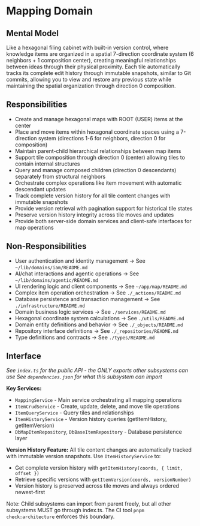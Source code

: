 # Mapping Domain

## Mental Model
Like a hexagonal filing cabinet with built-in version control, where knowledge items are organized in a spatial 7-direction coordinate system (6 neighbors + 1 composition center), creating meaningful relationships between ideas through their physical proximity. Each tile automatically tracks its complete edit history through immutable snapshots, similar to Git commits, allowing you to view and restore any previous state while maintaining the spatial organization through direction 0 composition.

## Responsibilities
- Create and manage hexagonal maps with ROOT (USER) items at the center
- Place and move items within hexagonal coordinate spaces using a 7-direction system (directions 1-6 for neighbors, direction 0 for composition)
- Maintain parent-child hierarchical relationships between map items
- Support tile composition through direction 0 (center) allowing tiles to contain internal structures
- Query and manage composed children (direction 0 descendants) separately from structural neighbors
- Orchestrate complex operations like item movement with automatic descendant updates
- Track complete version history for all tile content changes with immutable snapshots
- Provide version retrieval with pagination support for historical tile states
- Preserve version history integrity across tile moves and updates
- Provide both server-side domain services and client-safe interfaces for map operations

## Non-Responsibilities
- User authentication and identity management → See `~/lib/domains/iam/README.md`
- AI/chat interactions and agentic operations → See `~/lib/domains/agentic/README.md`
- UI rendering logic and client components → See `~/app/map/README.md`
- Complex item operation orchestration → See `./_actions/README.md`
- Database persistence and transaction management → See `./infrastructure/README.md`
- Domain business logic services → See `./services/README.md`
- Hexagonal coordinate system calculations → See `./utils/README.md`
- Domain entity definitions and behavior → See `./_objects/README.md`
- Repository interface definitions → See `./_repositories/README.md`
- Type definitions and contracts → See `./types/README.md`

## Interface
*See `index.ts` for the public API - the ONLY exports other subsystems can use*
*See `dependencies.json` for what this subsystem can import*

**Key Services:**
- `MappingService` - Main service orchestrating all mapping operations
- `ItemCrudService` - Create, update, delete, and move tile operations
- `ItemQueryService` - Query tiles and relationships
- `ItemHistoryService` - Version history queries (getItemHistory, getItemVersion)
- `DbMapItemRepository`, `DbBaseItemRepository` - Database persistence layer

**Version History Feature:**
All tile content changes are automatically tracked with immutable version snapshots. Use `ItemHistoryService` to:
- Get complete version history with `getItemHistory(coords, { limit, offset })`
- Retrieve specific versions with `getItemVersion(coords, versionNumber)`
- Version history is preserved across tile moves and always ordered newest-first

Note: Child subsystems can import from parent freely, but all other subsystems MUST go through index.ts. The CI tool `pnpm check:architecture` enforces this boundary.